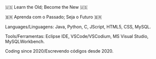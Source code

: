    🇺🇸 Learn the Old; Become the New 🇺🇸
   
   🇧🇷 Aprenda com o Passado; Seja o Futuro 🇧🇷
   
 Languages/Linguagens: Java, Python, C, JScript, HTML5, CSS, MySQL.
 
 Tools/Ferramentas: Eclipse IDE, VSCode/VSCodium, MS Visual Studio, MySQLWorkbench.
 
 Coding since 2020/Escrevendo códigos desde 2020.
